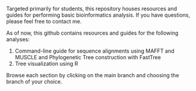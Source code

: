 Targeted primarily for students, this repository houses resources and guides for performing basic bioinformatics analysis. If you have questions, please feel free to contact me. 

As of now, this github contains resources and guides for the following analyses:
1. Command-line guide for sequence alignments using MAFFT and MUSCLE and Phylogenetic Tree construction with FastTree
2. Tree visualization using R

Browse each section by clicking on the main branch and choosing the branch of your choice.

